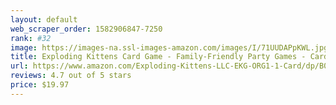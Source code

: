 ```yaml
---
layout: default 
﻿web_scraper_order: 1582906847-7250
rank: #32
image: https://images-na.ssl-images-amazon.com/images/I/71UUDAPpKWL.jpg
title: Exploding Kittens Card Game - Family-Friendly Party Games - Card Games For Adults, Teens &…
url: https://www.amazon.com/Exploding-Kittens-LLC-EKG-ORG1-1-Card/dp/B010TQY7A8/ref=zg_mw_toys-and-games_32?_encoding=UTF8&psc=1&refRID=CQ1QRMJJW1ED0E69BGRT
reviews: 4.7 out of 5 stars
price: $19.97 
---
```

